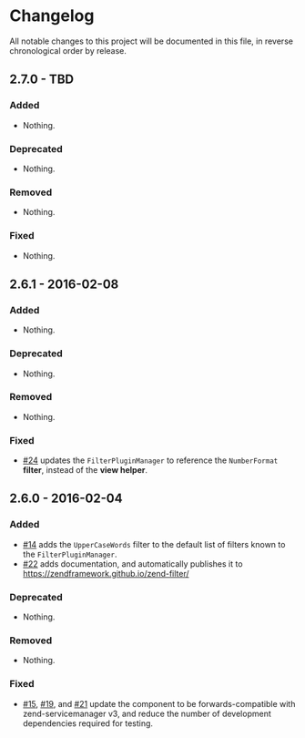 # Changelog

All notable changes to this project will be documented in this file, in reverse chronological order by release.

## 2.7.0 - TBD

### Added

- Nothing.

### Deprecated

- Nothing.

### Removed

- Nothing.

### Fixed

- Nothing.

## 2.6.1 - 2016-02-08

### Added

- Nothing.

### Deprecated

- Nothing.

### Removed

- Nothing.

### Fixed

- [#24](https://github.com/zendframework/zend-filter/pull/24) updates the
  `FilterPluginManager` to reference the `NumberFormat` **filter**, instead of
  the **view helper**.

## 2.6.0 - 2016-02-04

### Added

- [#14](https://github.com/zendframework/zend-filter/pull/14) adds the
  `UpperCaseWords` filter to the default list of filters known to the
  `FilterPluginManager`.
- [#22](https://github.com/zendframework/zend-filter/pull/22) adds
  documentation, and automatically publishes it to
  https://zendframework.github.io/zend-filter/

### Deprecated

- Nothing.

### Removed

- Nothing.

### Fixed

- [#15](https://github.com/zendframework/zend-filter/pull/15),
  [#19](https://github.com/zendframework/zend-filter/pull/19), and
  [#21](https://github.com/zendframework/zend-filter/pull/21)
  update the component to be forwards-compatible with zend-servicemanager v3,
  and reduce the number of development dependencies required for testing.
